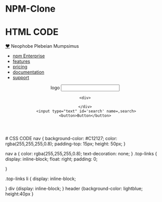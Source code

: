 # NPM-Clone
# HTML CODE
<link rel="stylesheet" type="text/css" href="styles.css">
<nav>
  <div class="top-left">
    <a class = "heart" href="#">♥︎</a>
    <span class="acronym">Neophobe Plebeian Mumpsimus</span>
  </div>
  <ul class="top-links">
    <li><a href="#">npm Enterprise</a></li>
    <li><a href="#">features</a></li>
    <li><a href="#">pricing</a></li>
    <li><a href="#">documentation</a></li>
    <li><a href="#">support</a></li>
  </ul>
</nav>
<header>
  <div>
    <span>logo</span>
    <input type="text" id='search' name=,search>
    
    <div>
      
    </div>
     <input type="text" id='search' name=,search>
    <button>Button</button>
  </div>
</header>
# CSS CODE
nav {
  background-color: #C12127;
  color: rgba(255,255,255,0.8);
  padding-top: 15px;
  height: 50px;
}

nav a {
  color: rgba(255,255,255,0.8);
  text-decoration: none;
}
.top-links {
  display: inline-block;
  float: right;
  padding: 0;
  
}

.top-links li {
  display: inline-block;
  
}
div {display: inline-block;
}
header {background-color: lightblue;
height:40px
}
